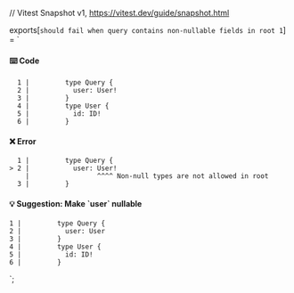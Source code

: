 // Vitest Snapshot v1, https://vitest.dev/guide/snapshot.html

exports[`should fail when query contains non-nullable fields in root 1`] = `
#### ⌨️ Code

      1 |         type Query {
      2 |           user: User!
      3 |         }
      4 |         type User {
      5 |           id: ID!
      6 |         }

#### ❌ Error

      1 |         type Query {
    > 2 |           user: User!
        |                 ^^^^ Non-null types are not allowed in root
      3 |         }

#### 💡 Suggestion: Make \`user\` nullable

    1 |         type Query {
    2 |           user: User
    3 |         }
    4 |         type User {
    5 |           id: ID!
    6 |         }
`;

